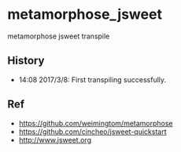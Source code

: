 # metamorphose_jsweet
metamorphose jsweet transpile

## History
* 14:08 2017/3/8: First transpiling successfully.  

## Ref  
* https://github.com/weimingtom/metamorphose  
* https://github.com/cincheo/jsweet-quickstart  
* http://www.jsweet.org  
